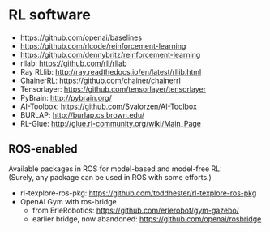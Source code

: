 # RL software

* https://github.com/openai/baselines
* https://github.com/rlcode/reinforcement-learning
* https://github.com/dennybritz/reinforcement-learning
* rllab: https://github.com/rll/rllab
* Ray RLlib: http://ray.readthedocs.io/en/latest/rllib.html
* ChainerRL: https://github.com/chainer/chainerrl
* Tensorlayer: https://github.com/tensorlayer/tensorlayer
* PyBrain: http://pybrain.org/
* AI-Toolbox: https://github.com/Svalorzen/AI-Toolbox
* BURLAP: http://burlap.cs.brown.edu/
* RL-Glue: http://glue.rl-community.org/wiki/Main_Page

## ROS-enabled
Available packages in ROS for model-based and model-free RL: <br/>
(Surely, any package can be used in ROS with some efforts.)
* rl-texplore-ros-pkg: https://github.com/toddhester/rl-texplore-ros-pkg
* OpenAI Gym with ros-bridge
  * from ErleRobotics: https://github.com/erlerobot/gym-gazebo/
  * earlier bridge, now abandoned: https://github.com/openai/rosbridge
